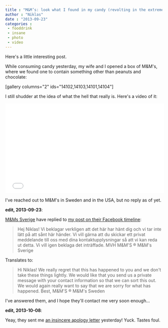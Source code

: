 ```yaml
---
title : "M&M’s: look what I found in my candy (revolting in the extreme)"
author : "Niklas"
date : "2013-09-23"
categories : 
 - fooddrink
 - insane
 - photo
 - video
---
```


Here's a little interesting post.

While consuming candy yesterday, my wife and I opened a box of M&M's, where we found one to contain something other than peanuts and chocolate:

\[gallery columns="2" ids="14102,14103,14101,14104"\]

I still shudder at the idea of what the hell that really is. Here's a video of it:

<iframe width="510" height="287" src="//www.youtube-nocookie.com/embed/Xb34veUQ4Hs" frameborder="0" allowfullscreen></iframe>

I've reached out to M&M's in Sweden and in the USA, but no reply as of yet.

**edit, 2013-09-23**:

[M&Ms Sverige](https://www.facebook.com/mmssverige) have replied to [my post on their Facebook timeline](https://www.facebook.com/photo.php?fbid=10151812131136236&set=o.240959602649981&type=1):

> Hej Niklas! Vi beklagar verkligen att det här har hänt dig och vi tar inte lätt på att sånt här händer. Vi vill gärna att du skickar ett privat meddelande till oss med dina kontaktupplysningar så att vi kan reda ut detta. Vi vill igen beklaga det inträffade. MVH M&M'S ® M&M's Sverige

Translates to:

> Hi Niklas! We really regret that this has happened to you and we don't take these things lightly. We would like that you send us a private message with your contact information so that we can sort this out. We would again really want to say that we are sorry for what has happened. Best, M&M'S ® M&M's Sweden

I've answered them, and I hope they'll contact me very soon enough...

**edit, 2013-10-08**:

Yeay, they sent me [an insincere apology letter](https://niklasblog.com/?p=14147) yesterday! Yuck. Tastes foul.
